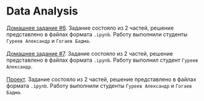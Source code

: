 # Data Analysis
[Домашнее задание #6](https://github.com/AMGureev/DataAnalysis/tree/main/HW6). Задание состояло из 2 частей, решение представлено в файлах формата `.ipynb`. Работу выполнили студенты `Гуреев Александр` и `Гогаев Бадма`. </br></br>
[Домашнее задание #7](https://github.com/AMGureev/DataAnalysis/tree/main/HW7). Задание состояло из 2 частей, решение представлено в файлах формата `.ipynb`. Работу выполнил студент `Гуреев Александр`.</br></br>
[Проект](https://github.com/AMGureev/DataAnalysis/tree/main/Project). Задание состояло из 2 частей, решение представлено в файлах формата `.ipynb`. Работу выполнили студенты `Гуреев Александр` и `Гогаев Бадма`. </br>
